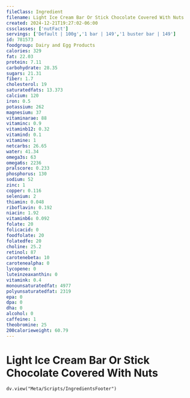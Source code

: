 ```yaml
---
fileClass: Ingredient
filename: Light Ice Cream Bar Or Stick Chocolate Covered With Nuts
created: 2024-12-21T19:27:02-06:00
cssclasses: ['nutFact']
servings: ['Default | 100g','1 bar | 149','1 buster bar | 149']
id: 781573
foodgroup: Dairy and Egg Products 
calories: 329
fat: 22.03
protein: 7.11
carbohydrate: 28.35
sugars: 21.31
fiber: 1.7
cholesterol: 19
saturatedfats: 13.373
calcium: 120
iron: 0.5
potassium: 262
magnesium: 37
vitaminarae: 88
vitaminc: 0.9
vitaminb12: 0.32
vitamind: 0.1
vitamine: 1
netcarbs: 26.65
water: 41.34
omega3s: 63
omega6s: 2236
pralscore: 0.233
phosphorus: 130
sodium: 52
zinc: 1
copper: 0.116
selenium: 2
thiamin: 0.048
riboflavin: 0.192
niacin: 1.92
vitaminb6: 0.092
folate: 20
folicacid: 0
foodfolate: 20
folatedfe: 20
choline: 25.2
retinol: 87
carotenebeta: 10
carotenealpha: 0
lycopene: 0
luteinzeaxanthin: 0
vitamink: 0.4
monounsaturatedfat: 4977
polyunsaturatedfat: 2319
epa: 0
dpa: 0
dha: 0
alcohol: 0
caffeine: 1
theobromine: 25
200calorieweight: 60.79
---
```


# Light Ice Cream Bar Or Stick Chocolate Covered With Nuts

```dataviewjs
dv.view("Meta/Scripts/IngredientsFooter")
```